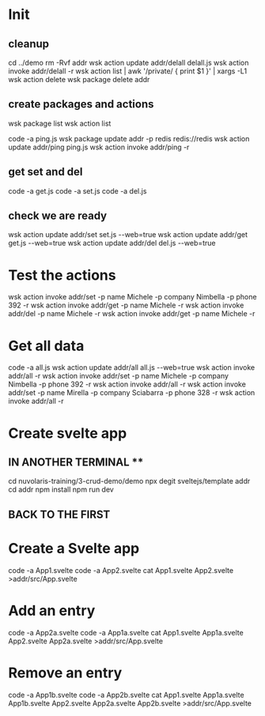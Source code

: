 # Init

## cleanup
cd ../demo
rm -Rvf addr
wsk action update addr/delall delall.js
wsk action invoke addr/delall -r
wsk action list | awk '/private/ { print $1 }' | xargs -L1 wsk action delete 
wsk package delete addr

## create packages and actions

wsk package list
wsk action list

code -a ping.js
wsk package update addr -p redis redis://redis
wsk action update addr/ping ping.js
wsk action invoke addr/ping -r

## get set and del
code -a get.js
code -a set.js
code -a del.js

## check we are ready
wsk action update addr/set set.js --web=true
wsk action update addr/get get.js --web=true
wsk action update addr/del del.js --web=true

# Test the actions

wsk action invoke addr/set -p name Michele -p company Nimbella -p phone 392 -r
wsk action invoke addr/get -p name Michele -r
wsk action invoke addr/del -p name Michele -r
wsk action invoke addr/get -p name Michele -r

# Get all data
code -a all.js
wsk action update addr/all all.js --web=true
wsk action invoke addr/all -r
wsk action invoke addr/set -p name Michele -p company Nimbella -p phone 392 -r
wsk action invoke addr/all -r
wsk action invoke addr/set -p name Mirella -p company Sciabarra -p phone 328 -r
wsk action invoke addr/all -r

# Create svelte app
## IN ANOTHER TERMINAL **
cd nuvolaris-training/3-crud-demo/demo
npx degit sveltejs/template addr
cd addr
npm install
npm run dev
## BACK TO THE FIRST ##

# Create a Svelte app
code -a App1.svelte
code -a App2.svelte
cat App1.svelte App2.svelte >addr/src/App.svelte

# Add an entry
code -a App2a.svelte
code -a App1a.svelte
cat App1.svelte App1a.svelte App2.svelte App2a.svelte >addr/src/App.svelte

# Remove an entry
code -a App1b.svelte
code -a App2b.svelte
cat App1.svelte App1a.svelte App1b.svelte App2.svelte App2a.svelte App2b.svelte >addr/src/App.svelte


